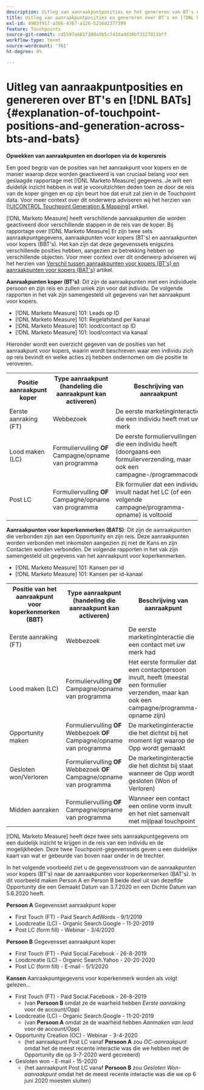 ```yaml
---
description: Uitleg van aanraakpuntposities en het genereren van BT's en BBT's - [!DNL Marketo Measure]
title: Uitleg van aanraakpuntposities en genereren over BT's en [!DNL BATs]
exl-id: 4903f917-a366-4767-a126-5216d2377399
feature: Touchpoints
source-git-commit: cd5597a681f388a5b5c743dadd38bf3127811bff
workflow-type: tm+mt
source-wordcount: '761'
ht-degree: 0%

---
```


# Uitleg van aanraakpuntposities en genereren over BT&#39;s en [!DNL BATs] {#explanation-of-touchpoint-positions-and-generation-across-bts-and-bats}

**Opwekken van aanraakpunten en doorlopen via de kopersreis**

Een goed begrip van de posities van het aanraakpunt voor kopers en de manier waarop deze worden geactiveerd is van cruciaal belang voor een geslaagde rapportage met [!DNL Marketo Measure] gegevens. Je wilt een duidelijk inzicht hebben in wat je vooruitzichten deden toen ze door de reis van de koper gingen en op zijn beurt hoe dat eruit zal zien in de Touchpoint data. Voor meer context over dit onderwerp adviseren wij het herzien van [[!UICONTROL Touchpoint Generation & Mapping]](/help/configuration-and-setup/getting-started-with-marketo-measure/touchpoint-generation-and-mapping.md) artikel.

[!DNL Marketo Measure] heeft verschillende aanraakpunten die worden geactiveerd door verschillende stappen in de reis van de koper. Bij rapportage over [!DNL Marketo Measure] Er zijn twee sets aanraakpuntgegevens, aanraakpunten voor kopers (BT&#39;s) en aanraakpunten voor kopers (BBT&#39;s). Het kan zijn dat deze gegevenssets enigszins verschillende posities hebben, aangezien ze betrekking hebben op verschillende objecten. Voor meer context over dit onderwerp adviseren wij het herzien van [Verschil tussen aanraakpunten voor kopers (BT&#39;s) en aanraakpunten voor kopers (BAT&#39;s)](/help/configuration-and-setup/getting-started-with-marketo-measure/difference-between-buyer-touchpoints-and-buyer-attribution-touchpoints.md) artikel.

**Aanraakpunten koper (BT&#39;s)**: Dit zijn de aanraakpunten met een individuele persoon en zijn reis en zullen uniek zijn voor dat individu. De volgende rapporten in het vak zijn samengesteld uit gegevens van het aanraakpunt voor kopers.

* [!DNL Marketo Measure] 101: Leads op ID
* [!DNL Marketo Measure] 101: Regelafstand per kanaal
* [!DNL Marketo Measure] 101: lood/contact op ID
* [!DNL Marketo Measure] 101: lood/contact via kanaal

Hieronder wordt een overzicht gegeven van de posities van het aanraakpunt voor kopers, waarin wordt beschreven waar een individu zich op reis bevindt en welke acties zij hebben ondernomen om die positie te veroveren.

<table> 
 <tbody>
  <tr>
   <th>Positie aanraakpunt koper</th> 
   <th>Type aanraakpunt (handeling die aanraakpunt kan activeren)</th> 
   <th>Beschrijving van aanraakpunt</th> 
  </tr>
  <tr>
   <td>Eerste aanraking (FT)</td> 
   <td>Webbezoek</td> 
   <td>De eerste marketinginteractie die een individu heeft met uw merk</td> 
  </tr>
  <tr>
   <td>Lood maken (LC)</td> 
   <td>Formuliervulling <strong>OF</strong> Campagne/opname van programma</td> 
   <td>De eerste formuliervullingen die een individu heeft (doorgaans een formulierverzending, maar ook een campagne-/programmacode)</td> 
  </tr>
  <tr>
   <td>Post LC</td> 
   <td>Formuliervulling <strong>OF</strong> Campagne/opname van programma</td> 
   <td>Elk formulier dat een individu invult nadat het LC (of een volgende campagne/programma-opname) is voltooid</td> 
  </tr>
 </tbody>
</table>

**Aanraakpunten voor koperkenmerken (BATS)**: Dit zijn de aanraakpunten die verbonden zijn aan een Opportunity en zijn reis. Deze aanraakpunten worden verbonden met inkomsten aangezien zij met de Kans en zijn Contacten worden verbonden. De volgende rapporten in het vak zijn samengesteld uit gegevens van het aanraakpunt voor koperkenmerken.

* [!DNL Marketo Measure] 101: Kansen per id
* [!DNL Marketo Measure] 101: Kansen per id-kanaal

<table> 
 <tbody>
  <tr>
   <th>Positie van het aanraakpunt voor koperkenmerken (BBT)</th> 
   <th>Type aanraakpunt (handeling die aanraakpunt kan activeren)</th> 
   <th>Beschrijving van aanraakpunt</th> 
  </tr>
  <tr>
   <td>Eerste aanraking (FT)</td> 
   <td>Webbezoek</td> 
   <td>De eerste marketinginteractie die een contact met uw merk had</td> 
  </tr>
  <tr>
   <td>Lood maken (LC)</td> 
   <td>Formuliervulling <strong>OF</strong> Campagne/opname van programma</td> 
   <td>Het eerste formulier dat een contactpersoon invult, heeft (meestal een formulier verzenden, maar kan ook een campagne/programma-opname zijn)</td> 
  </tr>
  <tr>
   <td>Opportunity maken</td> 
   <td>Formuliervulling <strong>OF</strong> Webbezoek <strong>OF</strong> Campagne/opname van programma</td> 
   <td>De marketinginteractie die het dichtst bij het moment ligt waarop de Opp wordt gemaakt</td> 
  </tr> 
  <tr>
   <td>Gesloten won/Verloren</td> 
   <td>Formuliervulling <strong>OF</strong> Webbezoek <strong>OF</strong> Campagne/opname van programma</td> 
   <td>De marketinginteractie die het dichtst bij staat wanneer de Opp wordt gesloten (Won of Verloren)</td> 
  </tr>
  <tr>
   <td>Midden aanraken</td> 
   <td>Formuliervulling <strong>OF</strong> Campagne/opname van programma</td> 
   <td>Wanneer een contact een online vorm invult en het niet samenvalt met mijlpaal touchpoint</td> 
  </tr>
 </tbody>
</table>

[!DNL Marketo Measure] heeft deze twee sets aanraakpuntgegevens om een duidelijk inzicht te krijgen in de reis van een individu en de mogelijkheden. Deze twee Touchpoint-gegevenssets geven u een duidelijke kaart van wat er gebeurde van boven naar onder in de trechter.

In het volgende voorbeeld ziet u de gegevensstroom van de aanraakpunten voor kopers (BT&#39;s) naar de aanraakpunten voor koperkenmerken (BAT&#39;s). In dit voorbeeld maken Person A en Person B beide deel uit van dezelfde Opportunity die een Gemaakt Datum van 3.7.2020 en een Dichte Datum van 5.6.2020 heeft.

**Persoon A** Gegevensset aanraakpunt koper

* First Touch (FT) - Paid Search.AdWords - 9/1/2019
* Loodcreatie (LC) - Organic Search.Google - 11-20-2019
* Post LC (form fill) - Webinar - 3/4/2020

**Persoon B** Gegevensset aanraakpunt koper

* First Touch (FT) - Paid Social.Facebook - 26-8-2019
* Loodcreatie (LC) - Organic Search.Yahoo - 20-20-2020
* Post LC (form fill) - E-mail - 5/1/2020

**Kansen** Aanraakpuntgegevens voor koperkenmerk worden als volgt gelezen...

* First Touch (FT) - Paid Social.Facebook - 26-8-2019
   * (van **Persoon B** omdat ze de waarheid hebben _Eerste aanraking_ voor de account/Opp)
* Loodcreatie (LC) - Organic Search.Google - 11-20-2019
   * (van **Persoon A** omdat ze de waarheid hebben _Aanmaken van lead_ voor de account/Opp)
* Opportunity Creation (OC) - Webinar - 3-4-2020
   * (het aanraakpunt Post LC vanaf **Persoon A** zou _OC-aanraakpunt_ omdat het de meest recente interactie was die we hebben met de Opportunity die op 3-7-2020 werd gecreëerd)
* Gesloten won - E-mail - 15-2020
   * (het aanraakpunt Post LC vanaf **Persoon B** zou _Gesloten Won-aanraakpunt_ omdat het de meest recente interactie was die we op 6 juni 2020 moesten sluiten)
